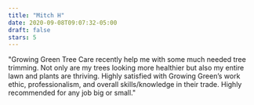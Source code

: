 ```yaml
---
title: "Mitch H"
date: 2020-09-08T09:07:32-05:00
draft: false
stars: 5
---
```

"Growing Green Tree Care recently help me with some much needed tree trimming. Not only are my trees looking more healthier but also my entire lawn and plants are thriving. Highly satisfied with Growing Green’s work ethic, professionalism, and overall skills/knowledge in their trade. Highly recommended for any job big or small."
